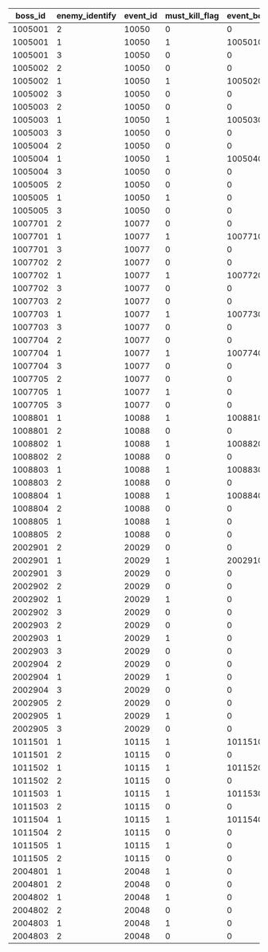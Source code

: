 |boss_id|enemy_identify|event_id|must_kill_flag|event_boss_treasure_box_id|reward_gold_coefficient|reward_gold_limit|detail_offset_x|detail_offset_y|detail_scale|map_offset_x|map_offset_y|map_scale|map_depth|
| --- | --- | --- | --- | --- | --- | --- | --- | --- | --- | --- | --- | --- | --- |
|1005001|2|10050|0|0|0|100000|0|0|1.5|30|-30|1.7|10|
|1005001|1|10050|1|10050101|0.03|100000|0|-40|1.5|-17|25|1.7|0|
|1005001|3|10050|0|0|0|100000|0|-23|1.5|-32|-47|1.7|10|
|1005002|2|10050|0|0|0|100000|0|0|1.5|30|-30|1.7|10|
|1005002|1|10050|1|10050201|0.03|100000|0|-40|1.5|-17|25|1.7|0|
|1005002|3|10050|0|0|0|100000|0|-23|1.5|-32|-47|1.7|10|
|1005003|2|10050|0|0|0|100000|0|0|1.5|30|-30|1.7|10|
|1005003|1|10050|1|10050301|0.03|100000|0|-40|1.5|-17|25|1.7|0|
|1005003|3|10050|0|0|0|100000|0|-23|1.5|-32|-47|1.7|10|
|1005004|2|10050|0|0|0|100000|0|0|1.5|30|-30|1.7|10|
|1005004|1|10050|1|10050401|0.03|100000|0|-40|1.5|-17|25|1.7|0|
|1005004|3|10050|0|0|0|100000|0|-23|1.5|-32|-47|1.7|10|
|1005005|2|10050|0|0|0|100000|0|0|1.5|30|-30|1.7|10|
|1005005|1|10050|1|0|0.03|100000|0|-40|1.5|-17|25|1.7|0|
|1005005|3|10050|0|0|0|100000|0|-23|1.5|-32|-47|1.7|10|
|1007701|2|10077|0|0|0|100000|0|0|1.5|30|-30|1.7|10|
|1007701|1|10077|1|10077101|0.03|100000|0|-40|1.5|-17|25|1.7|0|
|1007701|3|10077|0|0|0|100000|0|-23|1.5|-32|-47|1.7|10|
|1007702|2|10077|0|0|0|100000|0|0|1.5|30|-30|1.7|10|
|1007702|1|10077|1|10077201|0.03|100000|0|-40|1.5|-17|25|1.7|0|
|1007702|3|10077|0|0|0|100000|0|-23|1.5|-32|-47|1.7|10|
|1007703|2|10077|0|0|0|100000|0|0|1.5|30|-30|1.7|10|
|1007703|1|10077|1|10077301|0.03|100000|0|-40|1.5|-17|25|1.7|0|
|1007703|3|10077|0|0|0|100000|0|-23|1.5|-32|-47|1.7|10|
|1007704|2|10077|0|0|0|100000|0|0|1.5|30|-30|1.7|10|
|1007704|1|10077|1|10077401|0.03|100000|0|-40|1.5|-17|25|1.7|0|
|1007704|3|10077|0|0|0|100000|0|-23|1.5|-32|-47|1.7|10|
|1007705|2|10077|0|0|0|100000|0|0|1.5|30|-30|1.7|10|
|1007705|1|10077|1|0|0.03|100000|0|-40|1.5|-17|25|1.7|0|
|1007705|3|10077|0|0|0|100000|0|-23|1.5|-32|-47|1.7|10|
|1008801|1|10088|1|10088101|0.03|100000|0|-50|0.92|-13|-25|0.84|10|
|1008801|2|10088|0|0|0|100000|0|-50|0.8|13|-25|0.7|0|
|1008802|1|10088|1|10088201|0.03|100000|0|-50|0.92|-13|-25|0.84|10|
|1008802|2|10088|0|0|0|100000|0|-50|0.8|13|-25|0.7|0|
|1008803|1|10088|1|10088301|0.03|100000|0|-50|0.92|-13|-25|0.84|10|
|1008803|2|10088|0|0|0|100000|0|-50|0.8|13|-25|0.7|0|
|1008804|1|10088|1|10088401|0.03|100000|0|-50|0.92|-17|-30|0.7|10|
|1008804|2|10088|0|0|0|100000|0|-50|0.8|30|-30|0.6|0|
|1008805|1|10088|1|0|0.03|100000|0|-50|0.92|-17|-30|0.7|10|
|1008805|2|10088|0|0|0|100000|0|-50|0.8|30|-30|0.6|0|
|2002901|2|20029|0|0|0|100000|0|0|1.5|30|-30|1.7|10|
|2002901|1|20029|1|20029101|0.03|100000|0|-40|1.5|-17|25|1.7|0|
|2002901|3|20029|0|0|0|100000|0|-23|1.5|-32|-47|1.7|10|
|2002902|2|20029|0|0|0|100000|0|0|1.5|30|-30|1.7|10|
|2002902|1|20029|1|0|0.03|100000|0|-40|1.5|-17|25|1.7|0|
|2002902|3|20029|0|0|0|100000|0|-23|1.5|-32|-47|1.7|10|
|2002903|2|20029|0|0|0|100000|0|0|1.5|30|-30|1.7|10|
|2002903|1|20029|1|0|0.03|100000|0|-40|1.5|-17|25|1.7|0|
|2002903|3|20029|0|0|0|100000|0|-23|1.5|-32|-47|1.7|10|
|2002904|2|20029|0|0|0|100000|0|0|1.5|30|-30|1.7|10|
|2002904|1|20029|1|0|0.03|100000|0|-40|1.5|-17|25|1.7|0|
|2002904|3|20029|0|0|0|100000|0|-23|1.5|-32|-47|1.7|10|
|2002905|2|20029|0|0|0|100000|0|0|1.5|30|-30|1.7|10|
|2002905|1|20029|1|0|0.03|100000|0|-40|1.5|-17|25|1.7|0|
|2002905|3|20029|0|0|0|100000|0|-23|1.5|-32|-47|1.7|10|
|1011501|1|10115|1|10115101|0.03|100000|0|-50|0.92|-13|-25|0.84|10|
|1011501|2|10115|0|0|0|100000|0|-50|0.8|13|-25|0.7|0|
|1011502|1|10115|1|10115201|0.03|100000|0|-50|0.92|-13|-25|0.84|10|
|1011502|2|10115|0|0|0|100000|0|-50|0.8|13|-25|0.7|0|
|1011503|1|10115|1|10115301|0.03|100000|0|-50|0.92|-13|-25|0.84|10|
|1011503|2|10115|0|0|0|100000|0|-50|0.8|13|-25|0.7|0|
|1011504|1|10115|1|10115401|0.03|100000|0|-50|0.92|-17|-30|0.7|10|
|1011504|2|10115|0|0|0|100000|0|-50|0.8|30|-30|0.6|0|
|1011505|1|10115|1|0|0.03|100000|0|-50|0.92|-17|-30|0.7|10|
|1011505|2|10115|0|0|0|100000|0|-50|0.8|30|-30|0.6|0|
|2004801|1|20048|1|0|0.03|100000|0|-50|0.92|-13|-25|0.84|10|
|2004801|2|20048|0|0|0|100000|0|-50|0.8|13|-25|0.7|0|
|2004802|1|20048|1|0|0.03|100000|0|-50|0.92|-13|-25|0.84|10|
|2004802|2|20048|0|0|0|100000|0|-50|0.8|13|-25|0.7|0|
|2004803|1|20048|1|0|0.03|100000|0|-50|0.92|-13|-25|0.84|10|
|2004803|2|20048|0|0|0|100000|0|-50|0.8|13|-25|0.7|0|